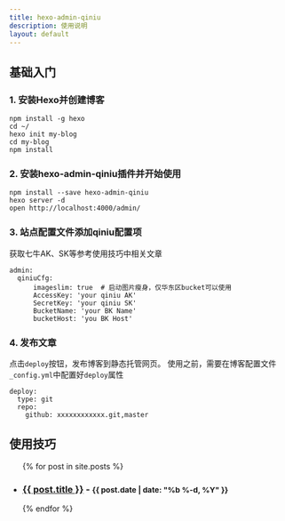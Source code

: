 ```yaml
---
title: hexo-admin-qiniu
description: 使用说明
layout: default
---
```


## 基础入门

### 1. 安装Hexo并创建博客

```
npm install -g hexo
cd ~/
hexo init my-blog
cd my-blog
npm install
```

### 2. 安装**hexo-admin-qiniu**插件并开始使用

```
npm install --save hexo-admin-qiniu
hexo server -d
open http://localhost:4000/admin/
```

### 3. 站点配置文件添加qiniu配置项

获取七牛AK、SK等参考使用技巧中相关文章

```
admin:
  qiniuCfg:
      imageslim: true  # 启动图片瘦身，仅华东区bucket可以使用
      AccessKey: 'your qiniu AK'
      SecretKey: 'your qiniu SK'
      BucketName: 'your BK Name'
      bucketHost: 'you BK Host'
```

### 4. 发布文章

点击`deploy`按钮，发布博客到静态托管网页。
使用之前，需要在博客配置文件`_config.yml`中配置好`deploy`属性

```
deploy:
  type: git
  repo:
    github: xxxxxxxxxxxx.git,master
```

## 使用技巧

<ul class="post-list">
  {% for post in site.posts %}
    <li>
      <h3>
        <a class="post-link" href="{{ post.url | prepend: site.baseurl }}">{{ post.title }}</a>&nbsp;&#45;&nbsp;<small><span class="post-meta">{{ post.date | date: "%b %-d, %Y" }}</span></small>
      </h3>
    </li>
  {% endfor %}
</ul>


